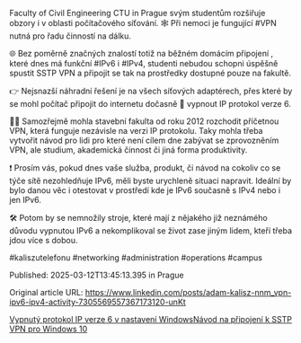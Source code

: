 Faculty of Civil Engineering CTU in Prague svým studentům rozšiřuje obzory i v oblasti počítačového síťování. 🕸️ Při nemoci je fungující #VPN nutná pro řadu činností na dálku.


🌐 Bez poměrně značných znalostí totiž na běžném domácím připojení , které dnes má funkční #IPv6 i #IPv4, studenti nebudou schopni úspěšně spustit SSTP VPN a připojit se tak na prostředky dostupné pouze na fakultě.


👉 Nejsnazší náhradní řešení je na všech síťových adaptérech, přes které by se mohl počítač připojit do internetu dočasně 🤨 vypnout IP protokol verze 6.


🤷‍♂️ Samozřejmě mohla stavební fakulta od roku 2012 rozchodit příčetnou VPN, která funguje nezávisle na verzi IP protokolu. Taky mohla třeba vytvořit návod pro lidi pro které není cílem dne zabývat se zprovozněním VPN, ale studium, akademická činnost či jiná forma produktivity.


❗ Prosím vás, pokud dnes vaše služba, produkt, či návod na cokoliv co se týče sítě nezohledňuje IPv6, měli byste urychleně situaci napravit. Ideální by bylo danou věc i otestovat v prostředí kde je IPv6 současně s IPv4 nebo i jen IPv6.


🛠️ Potom by se nemnožily stroje, které mají z nějakého již neznámého důvodu vypnutou IPv6 a nekomplikoval se život zase jiným lidem, kteří třeba jdou více s dobou.


#kaliszutelefonu #networking #administration #operations #campus


Published: 2025-03-12T13:45:13.395 in Prague

Original article URL: https://www.linkedin.com/posts/adam-kalisz-nnm_vpn-ipv6-ipv4-activity-7305569557367173120-unKt

[Vypnutý protokol IP verze 6 v nastavení Windows](./media/no-ipv6.png)[Návod na připojení k SSTP VPN pro Windows 10](./media/sstp-vpn-fsv.png)